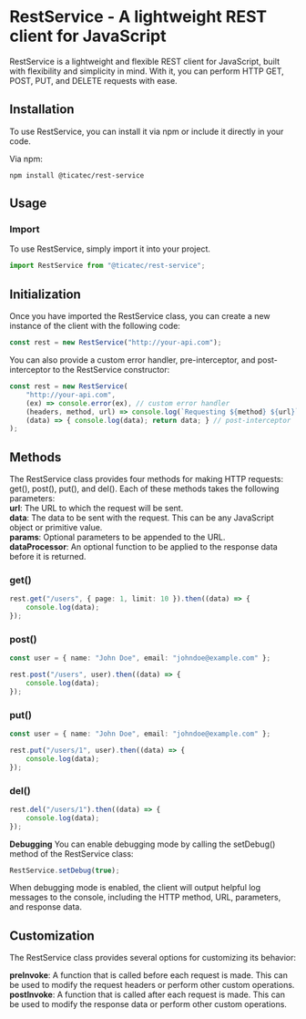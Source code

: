 # RestService - A lightweight REST client for JavaScript

RestService is a lightweight and flexible REST client for JavaScript, built with flexibility and simplicity in mind. With it, you can perform HTTP GET, POST, PUT, and DELETE requests with ease.

## Installation
To use RestService, you can install it via npm or include it directly in your code.

Via npm:
```shell
npm install @ticatec/rest-service
```

## Usage
### Import
To use RestService, simply import it into your project.
```javascript
import RestService from "@ticatec/rest-service";
```

## Initialization
Once you have imported the RestService class, you can create a new instance of the client with the following code:
```typescript
const rest = new RestService("http://your-api.com");
```

You can also provide a custom error handler, pre-interceptor, and post-interceptor to the RestService constructor:
```typescript
const rest = new RestService(
    "http://your-api.com",
    (ex) => console.error(ex), // custom error handler
    (headers, method, url) => console.log(`Requesting ${method} ${url}`), // pre-interceptor
    (data) => { console.log(data); return data; } // post-interceptor
);
```

## Methods
The RestService class provides four methods for making HTTP requests: get(), post(), put(), and del(). Each of these methods takes the following parameters:  
**url**: The URL to which the request will be sent.  
**data**: The data to be sent with the request. This can be any JavaScript object or primitive value.  
**params**: Optional parameters to be appended to the URL.  
**dataProcessor**: An optional function to be applied to the response data before it is returned.  

### get()
```typescript
rest.get("/users", { page: 1, limit: 10 }).then((data) => {
    console.log(data);
});
```

### post()
```typescript
const user = { name: "John Doe", email: "johndoe@example.com" };

rest.post("/users", user).then((data) => {
    console.log(data);
});
```

### put()
```typescript
const user = { name: "John Doe", email: "johndoe@example.com" };

rest.put("/users/1", user).then((data) => {
    console.log(data);
});
```

### del()
```typescript
rest.del("/users/1").then((data) => {
    console.log(data);
});
```

**Debugging**
You can enable debugging mode by calling the setDebug() method of the RestService class:
```typescript
RestService.setDebug(true);
```
When debugging mode is enabled, the client will output helpful log messages to the console, including the HTTP method, URL, parameters, and response data.

## Customization
The RestService class provides several options for customizing its behavior:

**preInvoke**: A function that is called before each request is made. This can be used to modify the request headers or perform other custom operations. 
**postInvoke**: A function that is called after each request is made. This can be used to modify the response data or perform other custom operations.
